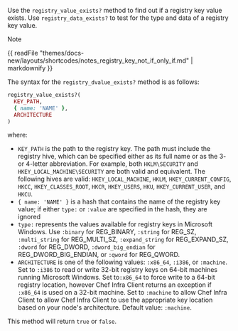 Use the `registry_value_exists?` method to find out if a registry key
value exists. Use `registry_data_exists?` to test for the type and data
of a registry key value.

<div class="admonition-note">

<p class="admonition-note-title">Note</p>

<div class="admonition-note-text">

{{ readFile "themes/docs-new/layouts/shortcodes/notes_registry_key_not_if_only_if.md" | markdownify }}



</div>

</div>

The syntax for the `registry_dvalue_exists?` method is as follows:

```ruby
registry_value_exists?(
  KEY_PATH,
  { name: 'NAME' },
  ARCHITECTURE
)
```

where:

- `KEY_PATH` is the path to the registry key. The path must include
    the registry hive, which can be specified either as its full name or
    as the 3- or 4-letter abbreviation. For example, both
    `HKLM\SECURITY` and `HKEY_LOCAL_MACHINE\SECURITY` are both valid and
    equivalent. The following hives are valid: `HKEY_LOCAL_MACHINE`,
    `HKLM`, `HKEY_CURRENT_CONFIG`, `HKCC`, `HKEY_CLASSES_ROOT`, `HKCR`,
    `HKEY_USERS`, `HKU`, `HKEY_CURRENT_USER`, and `HKCU`.
- `{ name: 'NAME' }` is a hash that contains the name of the registry
    key value; if either `type:` or `:value` are specified in the hash,
    they are ignored
- `type:` represents the values available for registry keys in
    Microsoft Windows. Use `:binary` for REG_BINARY, `:string` for
    REG_SZ, `:multi_string` for REG_MULTI_SZ, `:expand_string` for
    REG_EXPAND_SZ, `:dword` for REG_DWORD, `:dword_big_endian` for
    REG_DWORD_BIG_ENDIAN, or `:qword` for REG_QWORD.
- `ARCHITECTURE` is one of the following values: `:x86_64`, `:i386`,
    or `:machine`. Set to `:i386` to read or write 32-bit registry keys
    on 64-bit machines running Microsoft Windows. Set to`:x86_64` to
    force write to a 64-bit registry location, however Chef Infra Client
    returns an exception if `:x86_64` is used on a 32-bit machine. Set
    to `:machine` to allow Chef Infra Client to allow Chef Infra Client
    to use the appropriate key location based on your node's
    architecture. Default value: `:machine`.

This method will return `true` or `false`.
